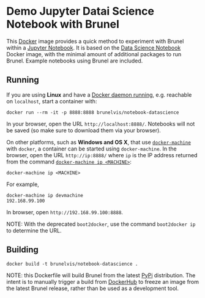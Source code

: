# Demo Jupyter Datai Science Notebook with Brunel

This [Docker](https://www.docker.com) image provides a quick method to experiment
with Brunel within a [Jupyter Notebook](http://jupyter.org). It is based on the
[Data Science Notebook](https://hub.docker.com/r/jupyter/datascience-notebook/) Docker image, with
the minimal amount of additional packages to run Brunel. Example notebooks using
Brunel are included.

## Running

If you are using **Linux** and have a
[Docker daemon running](https://docs.docker.com/installation/),
e.g. reachable on `localhost`, start a container with:

```
docker run --rm -it -p 8888:8888 brunelvis/notebook-datascience
```

In your browser, open the URL `http://localhost:8888/`.
Notebooks will not be saved (so make sure to download them via your browser).

On other platforms, such as **Windows and OS X**, that use
[`docker-machine`](https://docs.docker.com/machine/install-machine/) with `docker`, a container can be started using
`docker-machine`. In the browser, open the URL `http://ip:8888/` where `ip` is
the IP address returned from the command [`docker-machine ip <MACHINE>`](https://docs.docker.com/machine/reference/ip/):

```
docker-machine ip <MACHINE>
```

For example,

```
docker-machine ip devmachine
192.168.99.100
```

In browser, open `http://192.168.99.100:8888`.

NOTE: With the deprecated `boot2docker`, use the command `boot2docker ip` to
determine the URL.

## Building

```
docker build -t brunelvis/notebook-datascience .
```

NOTE: this Dockerfile will build Brunel from the latest [PyPi](https://pypi.python.org/) distribution.
The intent is to manually trigger a build from [DockerHub](https://hub.docker.com/) to freeze an image
from the latest Brunel release, rather than be used as a development tool.
